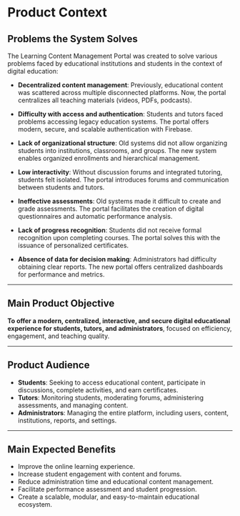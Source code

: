 # Product Context

## Problems the System Solves

The Learning Content Management Portal was created to solve various problems faced by educational institutions and students in the context of digital education:

- **Decentralized content management**: Previously, educational content was scattered across multiple disconnected platforms. Now, the portal centralizes all teaching materials (videos, PDFs, podcasts).

- **Difficulty with access and authentication**: Students and tutors faced problems accessing legacy education systems. The portal offers modern, secure, and scalable authentication with Firebase.

- **Lack of organizational structure**: Old systems did not allow organizing students into institutions, classrooms, and groups. The new system enables organized enrollments and hierarchical management.

- **Low interactivity**: Without discussion forums and integrated tutoring, students felt isolated. The portal introduces forums and communication between students and tutors.

- **Ineffective assessments**: Old systems made it difficult to create and grade assessments. The portal facilitates the creation of digital questionnaires and automatic performance analysis.

- **Lack of progress recognition**: Students did not receive formal recognition upon completing courses. The portal solves this with the issuance of personalized certificates.

- **Absence of data for decision making**: Administrators had difficulty obtaining clear reports. The new portal offers centralized dashboards for performance and metrics.

---

## Main Product Objective

**To offer a modern, centralized, interactive, and secure digital educational experience for students, tutors, and administrators**, focused on efficiency, engagement, and teaching quality.

---

## Product Audience

- **Students**: Seeking to access educational content, participate in discussions, complete activities, and earn certificates.
- **Tutors**: Monitoring students, moderating forums, administering assessments, and managing content.
- **Administrators**: Managing the entire platform, including users, content, institutions, reports, and settings.

---

## Main Expected Benefits

- Improve the online learning experience.
- Increase student engagement with content and forums.
- Reduce administration time and educational content management.
- Facilitate performance assessment and student progression.
- Create a scalable, modular, and easy-to-maintain educational ecosystem.
